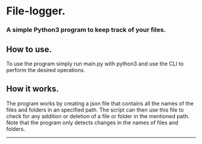 # File-logger. 

### A simple Python3 program to keep track of your files.

## How to use.

To use the program simply run main.py with python3 and use the CLI to perform the desired operations.

## How it works.

The program works by creating a json file that contains all the names of the files and folders in an specified path. The script can then use this file to check for any addition or deletion of a file or folder in the mentioned path. Note that the program only detects changes in the names of files and folders.

---